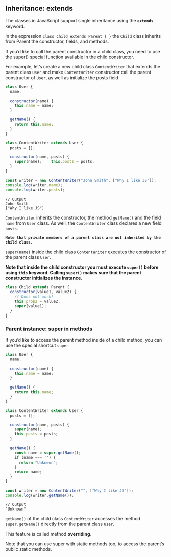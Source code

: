 ## Inheritance: extends

The classes in JavaScript support single inheritance using the **`extends`** keyword.

In the expression `class Child extends Parent { }` the `Child` class inherits from Parent the constructor, 
fields, and methods.

If you’d like to call the parent constructor in a child class, you need to use the super() special function available
 in the child constructor. 

For example, let’s create a new child class `ContentWriter` 
that extends the parent class `User` and make `ContentWriter` constructor
 call the parent constructor of `User`, as well as initialize the posts field

```js
class User {
  name;

  constructor(name) {
    this.name = name;
  }

  getName() {
    return this.name;
  }
}

class ContentWriter extends User {
  posts = [];

  constructor(name, posts) {
    super(name);    this.posts = posts;
  }
}

const writer = new ContentWriter("John Smith", ["Why I like JS"]);
console.log(writer.name);
console.log(writer.posts);

```
```
// Output
John Smith
["Why I like JS"]
```

`ContentWriter` inherits the constructor, the method `getName()` and the field `name` from `User` class.
 As well, the `ContentWriter` class declares a new field `posts`.

**`Note that private members of a parent class are not inherited by the child class.`** 

`super(name)` inside the child class `ContentWriter` executes the constructor of the parent class `User`.

**Note that inside the child constructor you must execute `super()` before using `this` keyword.
 Calling `super()` makes sure that the parent constructor initializes the instance.**

```js
class Child extends Parent {
  constructor(value1, value2) {
    // Does not work!
    this.prop2 = value2;
    super(value1);
  }
}
```
### Parent instance: super in methods

If you’d like to access the parent method inside of a child method, you can use the special shortcut `super`

```js
class User {
  name;

  constructor(name) {
    this.name = name;
  }

  getName() {
    return this.name;
  }
}

class ContentWriter extends User {
  posts = [];

  constructor(name, posts) {
    super(name);
    this.posts = posts;
  }

  getName() {
    const name = super.getName();
    if (name === '') {
      return "Unknwon";
    }
    return name;
  }
}

const writer = new ContentWriter("", ["Why I like JS"]);
console.log(writer.getName());
```
```
// Output
"Unknown"
```
`getName()` of the child class `ContentWriter` accesses the method `super.getName()` directly from the parent class `User`.

This feature is called method **overriding**.

Note that you can use super with static methods too, to access the parent’s public static methods. 
